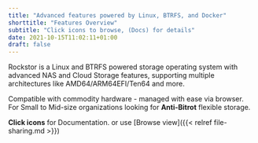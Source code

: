 ```yaml
---
title: "Advanced features powered by Linux, BTRFS, and Docker"
shorttitle: "Features Overview"
subtitle: "Click icons to browse, (Docs) for details"
date: 2021-10-15T11:02:11+01:00
draft: false
---
```


Rockstor is a Linux and BTRFS powered storage operating system with advanced NAS and Cloud Storage features, supporting
multiple architectures like AMD64/ARM64EFI/Ten64 and more.
<!--more-->
Compatible with commodity hardware - managed with ease via browser.
For Small to Mid-size organizations looking for **Anti-Bitrot** flexible storage.

**Click icons** for Documentation. or use [Browse view]({{< relref file-sharing.md >}})

